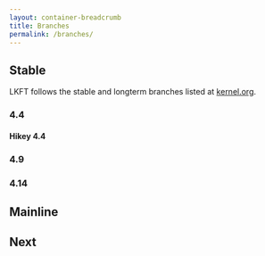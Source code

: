 ```yaml
---
layout: container-breadcrumb
title: Branches
permalink: /branches/
---
```


## Stable

LKFT follows the stable and longterm branches listed at
[kernel.org](https://www.kernel.org/).

### 4.4
#### Hikey 4.4
### 4.9
### 4.14

## Mainline

## Next
